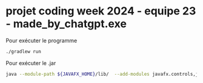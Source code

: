 # projet coding week 2024 - equipe 23 - made_by_chatgpt.exe
Pour exécuter le programme

```bash
./gradlew run
```

Pour exécuter le .jar
```bash
java --module-path ${JAVAFX_HOME}/lib/  --add-modules javafx.controls,javafx.fxml,javafx.graphics,javafx.web -jar DirectDealing.jar
```